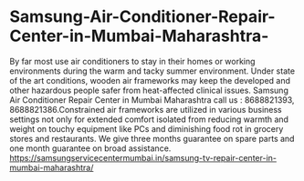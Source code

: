 # Samsung-Air-Conditioner-Repair-Center-in-Mumbai-Maharashtra-
By far most use  air conditioners to stay in their homes or working environments during the warm and tacky summer environment. Under state of the art conditions, wooden air frameworks may keep the developed and other hazardous people safer from heat-affected clinical issues. Samsung Air Conditioner Repair Center in Mumbai Maharashtra call us : 8688821393, 8688821386.Constrained air frameworks are utilized in various business settings not only for extended comfort isolated from reducing warmth and weight on touchy equipment like PCs and diminishing food rot in grocery stores and restaurants. We give three months guarantee on spare parts and one month guarantee on broad assistance. https://samsungservicecentermumbai.in/samsung-tv-repair-center-in-mumbai-maharashtra/
